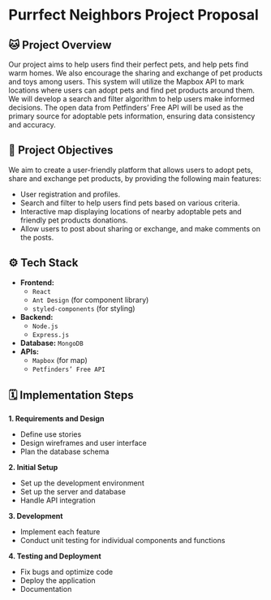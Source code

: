 # Purrfect Neighbors Project Proposal

## 🐱 Project Overview

Our project aims to help users find their perfect pets, and help pets find warm homes. We also encourage the sharing and exchange of pet products and toys among users.
This system will utilize the Mapbox API to mark locations where users can adopt pets and find pet products around them. We will develop a search and filter algorithm to help users make informed decisions. The open data from Petfinders’ Free API will be used as the primary source for adoptable pets information, ensuring data consistency and accuracy.

## 🎯 Project Objectives

We aim to create a user-friendly platform that allows users to adopt pets, share and exchange pet products, by providing the following main features:

- User registration and profiles.
- Search and filter to help users find pets based on various criteria.
- Interactive map displaying locations of nearby adoptable pets and friendly pet products donations.
- Allow users to post about sharing or exchange, and make comments on the posts.

## ⚙️ Tech Stack

- **Frontend:**
  - `React`
  - `Ant Design` (for component library)
  - `styled-components` (for styling)
- **Backend:**
  - `Node.js`
  - `Express.js`
- **Database:** `MongoDB`
- **APIs:**
  - `Mapbox` (for map)
  - `Petfinders’ Free API`

## 🗓️ Implementation Steps

**1. Requirements and Design**

- Define use stories
- Design wireframes and user interface
- Plan the database schema

**2. Initial Setup**

- Set up the development environment
- Set up the server and database
- Handle API integration

**3. Development**

- Implement each feature
- Conduct unit testing for individual components and functions

**4. Testing and Deployment**

- Fix bugs and optimize code
- Deploy the application
- Documentation

